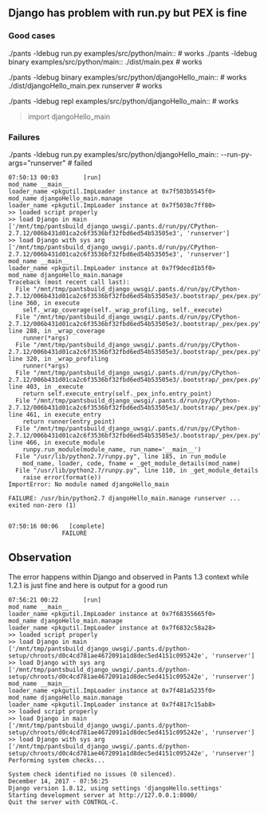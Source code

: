 ## Django has problem with run.py but PEX is fine 
### Good cases
./pants  -ldebug run.py   examples/src/python/main:: # works
./pants  -ldebug binary   examples/src/python/main:: 
./dist/main.pex # works


./pants  -ldebug binary   examples/src/python/djangoHello_main::  # works
./dist/djangoHello_main.pex runserver # works


./pants  -ldebug repl   examples/src/python/djangoHello_main::  # works
> import djangoHello_main

### Failures
./pants  -ldebug run.py examples/src/python/djangoHello_main:: --run-py-args="runserver" # failed

```
07:50:13 00:03       [run]
mod_name __main__
loader_name <pkgutil.ImpLoader instance at 0x7f503b5545f0>
mod_name djangoHello_main.manage
loader_name <pkgutil.ImpLoader instance at 0x7f5038c7ff80>
>> loaded script properly
>> load Django in main ['/mnt/tmp/pantsbuild_django_uwsgi/.pants.d/run/py/CPython-2.7.12/006b431d01ca2c6f3536bf32fbd6ed54b53505e3', 'runserver']
>> load Django with sys arg ['/mnt/tmp/pantsbuild_django_uwsgi/.pants.d/run/py/CPython-2.7.12/006b431d01ca2c6f3536bf32fbd6ed54b53505e3', 'runserver']
mod_name __main__
loader_name <pkgutil.ImpLoader instance at 0x7f9decd1b5f0>
mod_name djangoHello_main.manage
Traceback (most recent call last):
  File "/mnt/tmp/pantsbuild_django_uwsgi/.pants.d/run/py/CPython-2.7.12/006b431d01ca2c6f3536bf32fbd6ed54b53505e3/.bootstrap/_pex/pex.py", line 360, in execute
    self._wrap_coverage(self._wrap_profiling, self._execute)
  File "/mnt/tmp/pantsbuild_django_uwsgi/.pants.d/run/py/CPython-2.7.12/006b431d01ca2c6f3536bf32fbd6ed54b53505e3/.bootstrap/_pex/pex.py", line 288, in _wrap_coverage
    runner(*args)
  File "/mnt/tmp/pantsbuild_django_uwsgi/.pants.d/run/py/CPython-2.7.12/006b431d01ca2c6f3536bf32fbd6ed54b53505e3/.bootstrap/_pex/pex.py", line 320, in _wrap_profiling
    runner(*args)
  File "/mnt/tmp/pantsbuild_django_uwsgi/.pants.d/run/py/CPython-2.7.12/006b431d01ca2c6f3536bf32fbd6ed54b53505e3/.bootstrap/_pex/pex.py", line 403, in _execute
    return self.execute_entry(self._pex_info.entry_point)
  File "/mnt/tmp/pantsbuild_django_uwsgi/.pants.d/run/py/CPython-2.7.12/006b431d01ca2c6f3536bf32fbd6ed54b53505e3/.bootstrap/_pex/pex.py", line 461, in execute_entry
    return runner(entry_point)
  File "/mnt/tmp/pantsbuild_django_uwsgi/.pants.d/run/py/CPython-2.7.12/006b431d01ca2c6f3536bf32fbd6ed54b53505e3/.bootstrap/_pex/pex.py", line 466, in execute_module
    runpy.run_module(module_name, run_name='__main__')
  File "/usr/lib/python2.7/runpy.py", line 185, in run_module
    mod_name, loader, code, fname = _get_module_details(mod_name)
  File "/usr/lib/python2.7/runpy.py", line 110, in _get_module_details
    raise error(format(e))
ImportError: No module named djangoHello_main

FAILURE: /usr/bin/python2.7 djangoHello_main.manage runserver ... exited non-zero (1)


07:50:16 00:06   [complete]
               FAILURE
```

## Observation
The error happens within Django and observed in Pants 1.3 context while 1.2.1 is just fine and here is output for a good run
```
07:56:21 00:22       [run]
mod_name __main__
loader_name <pkgutil.ImpLoader instance at 0x7f68355665f0>
mod_name djangoHello_main.manage
loader_name <pkgutil.ImpLoader instance at 0x7f6832c58a28>
>> loaded script properly
>> load Django in main ['/mnt/tmp/pantsbuild_django_uwsgi/.pants.d/python-setup/chroots/d0c4cd781ae4672091a1d8dec5ed4151c095242e', 'runserver']
>> load Django with sys arg ['/mnt/tmp/pantsbuild_django_uwsgi/.pants.d/python-setup/chroots/d0c4cd781ae4672091a1d8dec5ed4151c095242e', 'runserver']
mod_name __main__
loader_name <pkgutil.ImpLoader instance at 0x7f481a5235f0>
mod_name djangoHello_main.manage
loader_name <pkgutil.ImpLoader instance at 0x7f4817c15ab8>
>> loaded script properly
>> load Django in main ['/mnt/tmp/pantsbuild_django_uwsgi/.pants.d/python-setup/chroots/d0c4cd781ae4672091a1d8dec5ed4151c095242e', 'runserver']
>> load Django with sys arg ['/mnt/tmp/pantsbuild_django_uwsgi/.pants.d/python-setup/chroots/d0c4cd781ae4672091a1d8dec5ed4151c095242e', 'runserver']
Performing system checks...

System check identified no issues (0 silenced).
December 14, 2017 - 07:56:25
Django version 1.8.12, using settings 'djangoHello.settings'
Starting development server at http://127.0.0.1:8000/
Quit the server with CONTROL-C.
```
